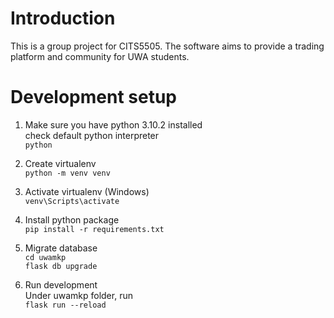# Introduction
This is a group project for CITS5505. The software aims to provide a trading platform and community for UWA students.

# Development setup
1. Make sure you have python 3.10.2 installed  
   check default python interpreter  
   `python`

2. Create virtualenv  
   `python -m venv venv`  

3. Activate virtualenv (Windows)  
   `venv\Scripts\activate`  

4. Install python package  
   `pip install -r requirements.txt`  

5. Migrate database  
   `cd uwamkp`  
   `flask db upgrade`

6. Run development  
   Under uwamkp folder, run  
   `flask run --reload`   
